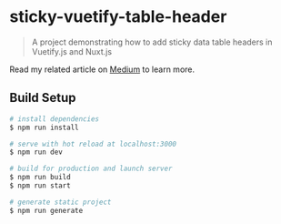 # sticky-vuetify-table-header

> A project demonstrating how to add sticky data table headers in Vuetify.js and Nuxt.js 

Read my related article on [Medium](https://medium.com/untitled-factory/sticky-table-header-in-vuetify-js-fab39988dc3) to learn more.

## Build Setup

``` bash
# install dependencies
$ npm run install

# serve with hot reload at localhost:3000
$ npm run dev

# build for production and launch server
$ npm run build
$ npm run start

# generate static project
$ npm run generate
```
